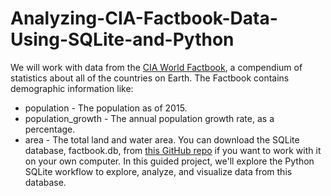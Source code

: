 # Analyzing-CIA-Factbook-Data-Using-SQLite-and-Python

We will work with data from the [CIA World Factbook](https://www.cia.gov/library/publications/the-world-factbook/), a compendium of statistics about all of the countries on Earth. The Factbook contains demographic information like:

* population - The population as of 2015.
* population_growth - The annual population growth rate, as a percentage.
* area - The total land and water area.
You can download the SQLite database, factbook.db, from [this GitHub repo](https://github.com/factbook/factbook.sql/releases) if you want to work with it on your own computer. In this guided project, we'll explore the Python SQLite workflow to explore, analyze, and visualize data from this database.
